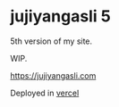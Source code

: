 # jujiyangasli 5

5th version of my site. 

WIP.

https://jujiyangasli.com

Deployed in [vercel](https://vercel.com/)